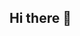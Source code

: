 ## Hi there 👋

<!--
**709macdonald/709macdonald** is a ✨ _special_ ✨ repository because its `README.md` (this file) appears on your GitHub profile.

Here are some ideas to get you started:

- 🔭 I'm currently working on an app for finding whats on the other side of the world. 
- 🌱 I’m currently learning HTML, CSS, and JavaScript from Get Coding in St.John's, Newfoundland.
- 👯 I’m looking to collaborate on new projects. 
- 🤔 I’m looking for help with new projects, projects releated to music.
- 💬 Ask me about my GitHub projects!
- 📫 How to reach me: 709macdonald@gmail.com
- 😄 Pronouns: he/him
- ⚡ Fun fact: I can cook a mean Kraft Dinner
-->
